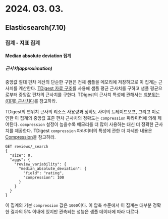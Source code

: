 # 2024. 03. 03.

## Elasticsearch(7.10)

### 집계 - 지표 집계

#### Median absolute deviation 집계

##### 근사치(approximation)

중앙값 절대 편차 계산의 단순한 구현은 전체 샘플을 메모리에 저장하므로 이 집계는 근사치를 계산한다. [TDigest 자료 구조][tdigest]를 사용해 샘플 평균 근사치를 구하고 샘플 평균으로부터 중앙값 편차의 근사치를 구한다. TDigest의 근사치 특성에 관해서는 [백분위는 (대개) 근사치다][percentiles-are-approximate]를 참고하라.

TDigest의 변위치 근사의 리소스 사용량과 정확도 사이의 트레이드오프, 그리고 이로 인한 이 집계의 중앙값 표준 편차 근사치의 정확도는 `compression` 파라미터에 의해 제어된다. `compression` 설정이 높을수록 메모리를 더 많이 사용하는 대신 더 정확한 근사치를 제공한다. TDigest `compression` 파라미터의 특성에 관한 더 자세한 내용은 [Compression][agg-percentile-compression]을 참고하라.

```http
GET reviews/_search
{
  "size": 0,
  "aggs": {
    "review_variability": {
      "median_absolute_deviation": {
        "field": "rating",
        "compression": 100
      }
    }
  }
}
```

이 집계의 기본 `compression` 값은 `1000`이다. 이 압축 수준에서 이 집계는 대부분 정확한 결과의 5% 이내에 있지만 관측되는 성능은 샘플 데이터에 따라 다르다.



[tdigest]: https://github.com/tdunning/t-digest
[percentiles-are-approximate]: https://www.elastic.co/guide/en/elasticsearch/reference/7.10/search-aggregations-metrics-percentile-aggregation.html#search-aggregations-metrics-percentile-aggregation-approximation
[agg-percentile-compression]: https://www.elastic.co/guide/en/elasticsearch/reference/7.10/search-aggregations-metrics-percentile-aggregation.html#search-aggregations-metrics-percentile-aggregation-compression